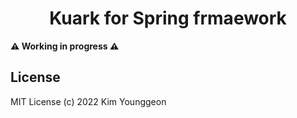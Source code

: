 <h1 align="center">Kuark for Spring frmaework</h1>

**⚠ Working in progress ⚠**

## License
MIT License (c) 2022 Kim Younggeon
